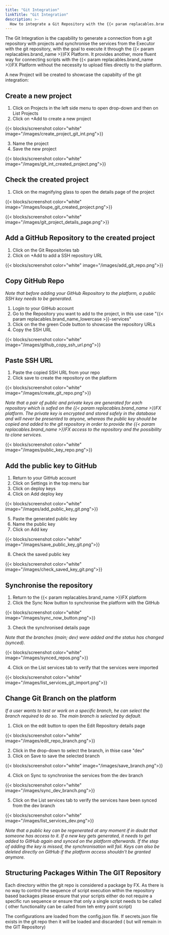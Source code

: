 ```yaml
---
title: "Git Integration"
linkTitle: "Git Integration"
description: >-
  How to integrate a Git Repository with the {{< param replacables.brand_name  >}} Platform.
---
```


The Git Integration is the capability to generate a connection from a git repository with projects and synchronise the services from the Executor with the git repository, with the goal to execute it through the {{< param replacables.brand_name  >}}FX Platform. It provides another, more fluent way for connecting scripts with the {{< param replacables.brand_name  >}}FX Platform without the necessity to upload files directly to the platform.

A new Project will be created to showcase the capabilty of the git integration:

## Create a new project

1. Click on Projects in the left side menu to open drop-down and then on List Projects
2. Click on +Add to create a new project

{{< blocks/screenshot color="white" image="/images/create_project_git_int.png">}}

3. Name the project
4. Save the new project

{{< blocks/screenshot color="white" image="/images/git_int_created_project.png">}}

## Check the created project

1. Click on the magnifying glass to open the details page of the project

{{< blocks/screenshot color="white" image="/images/loupe_git_created_project.png">}}

{{< blocks/screenshot color="white" image="/images/git_project_details_page.png">}}

## Add a GitHub Repository to the created project

1. Click on the Git Repositories tab
2. Click on +Add to add a SSH repository URL

{{< blocks/screenshot color="white" image="/images/add_git_repo.png">}}

## Copy GitHub Repo

*Note that before adding your GitHub Repository to the platform, a public SSH key needs to be generated.*

1. Login to your GitHub account
2. Go to the Repository you want to add to the project, in this use case "{{< param replacables.brand_name_lowercase  >}}-services"
3. Click on the the green Code button to showcase the repository URLs
4. Copy the SSH URL

{{< blocks/screenshot color="white" image="/images/github_copy_ssh_url.png">}}

## Paste SSH URL

1. Paste the copied SSH URL from your repo
2. Click save to create the repository on the platform

{{< blocks/screenshot color="white" image="/images/create_git_repo.png">}}

*Note that a pair of  public and private keys are generated for each repository which is safed on the {{< param replacables.brand_name  >}}FX platform. The private key is encrypted and stored safely in the database and will never be presented to anyone, whereas the public key should be copied and added to the git repository in order to provide the {{< param replacables.brand_name  >}}FX access to the repository and the possibility to clone services.*

{{< blocks/screenshot color="white" image="/images/public_key_repo.png">}}

## Add the public key to GitHub

1. Return to your GitHub account
2. Click on Settings in the top menu bar
3. Click on deploy keys
4. Click on Add deploy key

{{< blocks/screenshot color="white" image="/images/add_public_key_git.png">}}

5. Paste the generated public key
6. Name the public key
7. Click on Add key 

{{< blocks/screenshot color="white" image="/images/save_public_key_git.png">}}

8. Check the saved public key

{{< blocks/screenshot color="white" image="/images/check_saved_key_git.png">}}

## Synchronise the repository

1. Return to the {{< param replacables.brand_name  >}}FX platform
2. Click the Sync Now button to synchronise the platform with the GitHub

{{< blocks/screenshot color="white" image="/images/sync_now_button.png">}}

3. Check the synchronised details page

*Note that the branches (main; dev) were added and the status has changed (synced).*

{{< blocks/screenshot color="white" image="/images/synced_repos.png">}}

4. Click on the List services tab to verify that the services were imported

{{< blocks/screenshot color="white" image="/images/list_services_git_import.png">}}

## Change Git Branch on the platform

*If a user wants to test or work on a specific branch, he can select the branch required to do so. The main branch is selected by default.*

1. Click on the edit button to open the Edit Repository details page

{{< blocks/screenshot color="white" image="/images/edit_repo_branch.png">}}

2. Click in the drop-down to select the branch, in thise case "dev"
3. Click on Save to save the selected branch

{{< blocks/screenshot color="white" image="/images/save_branch.png">}}

4. Click on Sync to synchronise the services from the dev branch

{{< blocks/screenshot color="white" image="/images/sync_dev_branch.png">}}

5. Click on the List services tab to verify the services have been synced from the dev branch

{{< blocks/screenshot color="white" image="/images/list_services_dev.png">}}

*Note that a public key can be regenerated at any moment if in doubt that someone has access to it. If a new key gets generated, it needs to get added to GitHub again and synced on the platform afterwards. If the step of adding the key is missed, the synchronisation will fail. Keys can also be deleted directly on GitHub if the platform access shouldn't be granted anymore.*


## Structuring Packages Within The GIT Repository

Each directory within the git repo is considered a package by FX. As there is no way to control the sequence of script
execution within the repository based backages please ensure that your scripts either do not require a specific run
sequence or ensure that only a single script needs to be called ( other functionality can be called from teh entry point
script)

The configurations are loaded from the config.json file. If secrets.json file exists in the git repo then it will be
loaded and discarded ( but will remain in the GIT Repository)

